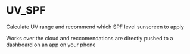 # UV_SPF
Calculate UV range and recommend which SPF level sunscreen to apply

Works over the cloud and reccomendations are directly pushed to a dashboard on an app on your phone 
